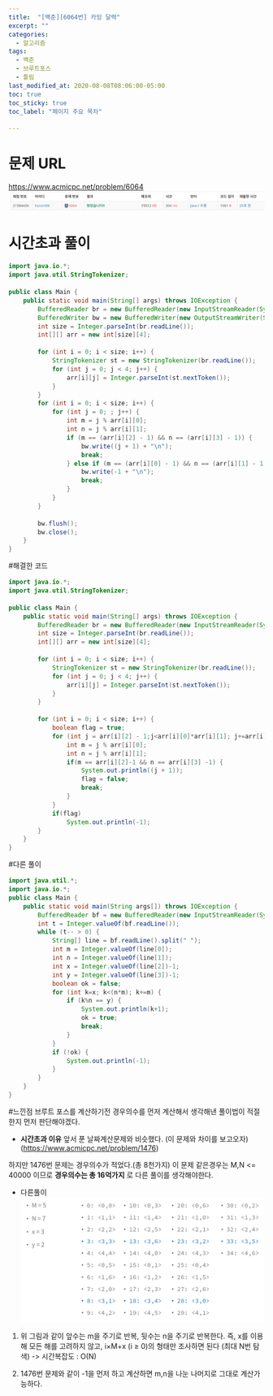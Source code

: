 ```yaml
---
title:  "[백준][6064번] 카잉 달력"
excerpt: ""
categories:
  - 알고리즘
tags:
  - 백준
  - 브루트포스
  - 틀림
last_modified_at: 2020-08-08T08:06:00-05:00
toc: true
toc_sticky: true
toc_label: "페이지 주요 목차"

---
```

# 문제 URL
https://www.acmicpc.net/problem/6064
![boj6064af](/images/2020/08/boj6064af.png)

# 시간초과 풀이
```java
import java.io.*;
import java.util.StringTokenizer;

public class Main {
    public static void main(String[] args) throws IOException {
        BufferedReader br = new BufferedReader(new InputStreamReader(System.in));
        BufferedWriter bw = new BufferedWriter(new OutputStreamWriter(System.out));
        int size = Integer.parseInt(br.readLine());
        int[][] arr = new int[size][4];

        for (int i = 0; i < size; i++) {
            StringTokenizer st = new StringTokenizer(br.readLine());
            for (int j = 0; j < 4; j++) {
                arr[i][j] = Integer.parseInt(st.nextToken());
            }
        }
        for (int i = 0; i < size; i++) {
            for (int j = 0; ; j++) {
                int m = j % arr[i][0];
                int n = j % arr[i][1];
                if (m == (arr[i][2] - 1) && n == (arr[i][3] - 1)) {
                    bw.write((j + 1) + "\n");
                    break;
                } else if (m == (arr[i][0] - 1) && n == (arr[i][1] - 1)) {
                    bw.write(-1 + "\n");
                    break;
                }
            }
        }

        bw.flush();
        bw.close();
    }
}
```

#해결한 코드
```java
import java.io.*;
import java.util.StringTokenizer;

public class Main {
    public static void main(String[] args) throws IOException {
        BufferedReader br = new BufferedReader(new InputStreamReader(System.in));
        int size = Integer.parseInt(br.readLine());
        int[][] arr = new int[size][4];

        for (int i = 0; i < size; i++) {
            StringTokenizer st = new StringTokenizer(br.readLine());
            for (int j = 0; j < 4; j++) {
                arr[i][j] = Integer.parseInt(st.nextToken());
            }
        }

        for (int i = 0; i < size; i++) {
            boolean flag = true;
            for (int j = arr[i][2] - 1;j<arr[i][0]*arr[i][1]; j+=arr[i][0]) {
                int m = j % arr[i][0];
                int n = j % arr[i][1];
                if(m == arr[i][2]-1 && n == arr[i][3] -1) {
                    System.out.println((j + 1));
                    flag = false;
                    break;
                }
            }
            if(flag)
                System.out.println(-1);
        }
    }
}
```

#다른 풀이
```java
import java.util.*;
import java.io.*;
public class Main {
    public static void main(String args[]) throws IOException {
        BufferedReader bf = new BufferedReader(new InputStreamReader(System.in));
        int t = Integer.valueOf(bf.readLine());
        while (t-- > 0) {
            String[] line = bf.readLine().split(" ");
            int m = Integer.valueOf(line[0]);
            int n = Integer.valueOf(line[1]);
            int x = Integer.valueOf(line[2])-1;
            int y = Integer.valueOf(line[3])-1;
            boolean ok = false;
            for (int k=x; k<(n*m); k+=m) {
                if (k%n == y) {
                    System.out.println(k+1);
                    ok = true;
                    break;
                }
            }
            if (!ok) {
                System.out.println(-1);
            }
        }
    }
}
```


#느낀점
브루트 포스를 계산하기전 경우의수를 먼저 계산해서
생각해낸 풀이법이 적절한지 먼저 판단해야겠다.

- __시간초과 이유__
앞서 푼 날짜계산문제와 비슷했다. (이 문제와 차이를 보고오자)
(https://www.acmicpc.net/problem/1476)

하지만 1476번 문제는 경우의수가 적었다.(총 8천가지)
이 문제 같은경우는 M,N <= 40000 이므로 __경우의수는 총 16억가지__ 로 다른 풀이를 생각해야한다.

- 다른풀이
![boj6064a](/images/2020/08/boj6064a.png)

 1. 위 그림과 같이 앞수는 m을 주기로 반복, 뒷수는 n을 주기로 반복한다.
 즉, x를 이용해 모든 해를 고려하지 않고, i×M+x (i ≥ 0)의 형태만 조사하면 된다 (최대 N번 탐색)
-> 시간복잡도 : O(N)

 2. 1476번 문제와 같이 -1을 먼저 하고 계산하면 m,n을 나눈 나머지로 그대로 계산가능하다.
